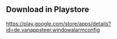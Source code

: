 ## Download in Playstore
https://play.google.com/store/apps/details?id=de.vanappsteer.windowalarmconfig

